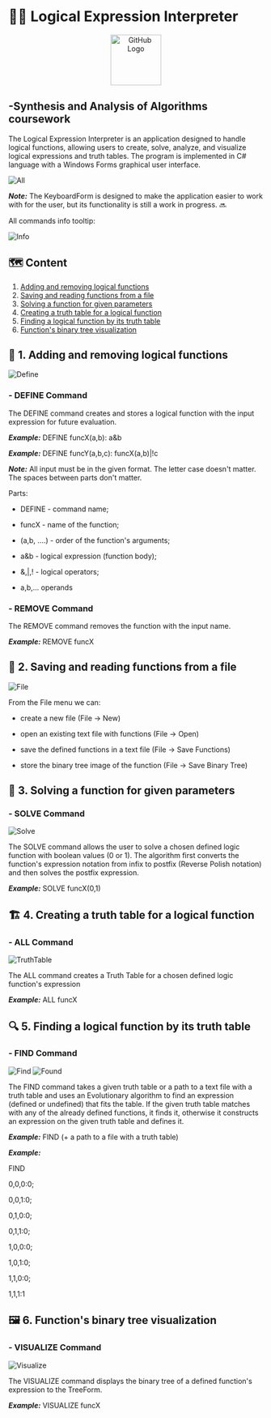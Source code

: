 # 👩‍💻 Logical Expression Interpreter 
<p align="center">
  <img src="https://github.com/Gabriela-Milusheva/LogicalExpressionInterpreter_SAA/blob/master/SAA/Resources/logo.png" alt="GitHub Logo" width="100">
</p>

## -Synthesis and Analysis of Algorithms coursework

The Logical Expression Interpreter is an application designed to handle logical functions, allowing users to create, solve, analyze, and visualize logical expressions and truth tables. The program is implemented in C# language with a Windows Forms graphical user interface.

<img src="https://github.com/Gabriela-Milusheva/LogicalExpressionInterpreter_SAA/blob/master/SAA/Resources/all.jpg" alt="All">

**_Note:_** The KeyboardForm is designed to make the application easier to work with for the user, but its functionality is still a work in progress. 🔜


All commands info tooltip:

<img src="https://github.com/Gabriela-Milusheva/LogicalExpressionInterpreter_SAA/blob/master/SAA/Resources/info_toolTip.jpg" alt="Info">


## 🗺️ Content
1. [Adding and removing logical functions](#define)
2. [Saving and reading functions from a file](#file)
3. [Solving a function for given parameters](#solve)
4. [Creating a truth table for a logical function](#all)
5. [Finding a logical function by its truth table](#find)
6. [Function's binary tree visualization](#visualize)


## 📝 1. Adding and removing logical functions <a name="define"></a>

<img src="https://github.com/Gabriela-Milusheva/LogicalExpressionInterpreter_SAA/blob/master/SAA/Resources/define.jpg" alt="Define">

### - DEFINE Command

The DEFINE command creates and stores a logical function with the input expression for future evaluation.

_**Example:**_ DEFINE funcX(a,b): a&b

_**Example:**_ DEFINE funcY(a,b,c): funcX(a,b)|!c

**_Note:_** All input must be in the given format. The letter case doesn't matter. The spaces between parts don't matter.

Parts:

- DEFINE - command name;
  
- funcX - name of the function;
  
- (a,b, ....) - order of the function's arguments;
  
- a&b - logical expression (function body);
  
- &,|,! - logical operators;
  
- a,b,... operands


### - REMOVE Command

The REMOVE command removes the function with the input name.

_**Example:**_ REMOVE funcX


## 💾 2. Saving and reading functions from a file <a name="file"></a>

<img src="https://github.com/Gabriela-Milusheva/LogicalExpressionInterpreter_SAA/blob/master/SAA/Resources/file_menu.jpg" alt="File">

From the File menu we can:

- create a new file (File -> New)

- open an existing text file with functions (File -> Open)

- save the defined functions in a text file (File -> Save Functions)

- store the binary tree image of the function (File -> Save Binary Tree)


## 🧮 3. Solving a function for given parameters <a name="solve"></a>

### - SOLVE Command

<img src="https://github.com/Gabriela-Milusheva/LogicalExpressionInterpreter_SAA/blob/master/SAA/Resources/solve.jpg" alt="Solve">

The SOLVE command allows the user to solve a chosen defined logic function with boolean values (0 or 1). The algorithm first converts the function's expression notation from infix to postfix (Reverse Polish notation) and then solves the postfix expression. 

_**Example:**_ SOLVE funcX(0,1)


## 🏗️ 4. Creating a truth table for a logical function <a name="all"></a>

### - ALL Command

<img src="https://github.com/Gabriela-Milusheva/LogicalExpressionInterpreter_SAA/blob/master/SAA/Resources/truthTable.jpg" alt="TruthTable">

The ALL command creates a Truth Table for a chosen defined logic function's expression

_**Example:**_ ALL funcX


## 🔍 5. Finding a logical function by its truth table <a name="find"></a>

### - FIND Command

<img src="https://github.com/Gabriela-Milusheva/LogicalExpressionInterpreter_SAA/blob/master/SAA/Resources/find_function.jpg" alt="Find">

<img src="https://github.com/Gabriela-Milusheva/LogicalExpressionInterpreter_SAA/blob/master/SAA/Resources/found_function.jpg" alt="Found">

The FIND command takes a given truth table or a path to a text file with a truth table and uses an Evolutionary algorithm to find an expression (defined or undefined) that fits the table. If the given truth table matches with any of the already defined functions, it finds it, otherwise it constructs an expression on the given truth table and defines it.

_**Example:**_ FIND (+ a path to a file with a truth table)

_**Example:**_ 

FIND 

0,0,0:0;

0,0,1:0;

0,1,0:0;

0,1,1:0;

1,0,0:0;

1,0,1:0;

1,1,0:0;

1,1,1:1


## 🖼 6. Function's binary tree visualization <a name="visualize"></a>

### - VISUALIZE Command

<img src="https://github.com/Gabriela-Milusheva/LogicalExpressionInterpreter_SAA/blob/master/SAA/Resources/treeForm.jpg" alt="Visualize">

The VISUALIZE command displays the binary tree of a defined function's expression to the TreeForm.

_**Example:**_ VISUALIZE funcX
